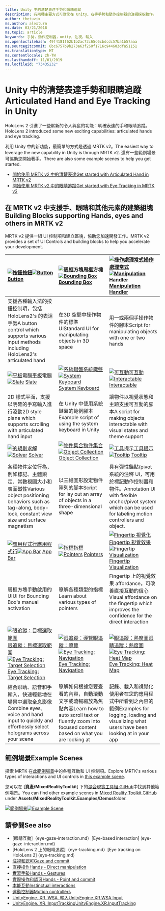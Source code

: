 ```yaml
---
title: Unity 中的清楚表達手勢和眼睛追蹤
description: 有兩種主要方式可對您在 Unity、右手手勢和動作控制器的注視採取動作。
author: thetuvix
ms.author: alexturn
ms.date: 03/21/2018
ms.topic: article
keywords: 手勢，動作控制器，unity，注視，輸入
ms.openlocfilehash: 49f4181f62b1b2ac73c65c6cbdcdc57ba1b57aaa
ms.sourcegitcommit: 6bc6757b9b273a63f260f1716c944603dfa51151
ms.translationtype: MT
ms.contentlocale: zh-TW
ms.lasthandoff: 11/01/2019
ms.locfileid: "73435232"
---
```

# <a name="articulated-hand-and-eye-tracking-in-unity"></a><span data-ttu-id="02d38-104">Unity 中的清楚表達手勢和眼睛追蹤</span><span class="sxs-lookup"><span data-stu-id="02d38-104">Articulated Hand and Eye Tracking in Unity</span></span>

<span data-ttu-id="02d38-105">HoloLens 2 引進了一些嶄新的令人興奮的功能：明確表達的手和眼睛追蹤。</span><span class="sxs-lookup"><span data-stu-id="02d38-105">HoloLens 2 introduced some new exciting capabilities: articulated hands and eye tracking.</span></span>

<span data-ttu-id="02d38-106">利用 Unity 中的新功能，最簡單的方式是透過 MRTK v2。</span><span class="sxs-lookup"><span data-stu-id="02d38-106">The easiest way to leverage the new capability in Unity is through MRTK v2.</span></span> <span data-ttu-id="02d38-107">還有一些範例場景可協助您開始著手。</span><span class="sxs-lookup"><span data-stu-id="02d38-107">There are also some example scenes to help you get started.</span></span> 

* [<span data-ttu-id="02d38-108">開始使用 MRTK v2 中的清楚表達</span><span class="sxs-lookup"><span data-stu-id="02d38-108">Get started with Articulated Hand  in MRTK v2</span></span>](https://microsoft.github.io/MixedRealityToolkit-Unity/Documentation/InputSystem/HandTracking.html)
* [<span data-ttu-id="02d38-109">開始使用 MRTK v2 中的眼睛追蹤</span><span class="sxs-lookup"><span data-stu-id="02d38-109">Get started with Eye Tracking in MRTK v2</span></span>](https://microsoft.github.io/MixedRealityToolkit-Unity/Documentation/EyeTracking/EyeTracking_Main.html)


## <a name="building-blocks-supporting-hands-eyes-and-others-in-mrtk-v2"></a><span data-ttu-id="02d38-110">在 MRTK v2 中支援手、眼睛和其他元素的建築組塊</span><span class="sxs-lookup"><span data-stu-id="02d38-110">Building Blocks supporting Hands, eyes and others in MRTK v2</span></span>

<span data-ttu-id="02d38-111">MRTK v2 提供一組 UI 控制項和建立區塊，協助您加速開發工作。</span><span class="sxs-lookup"><span data-stu-id="02d38-111">MRTK v2 provides a set of UI Controls and building blocks to help you accelerate your development.</span></span> 

|  <span data-ttu-id="02d38-112">[![按鈕](images/MRTK_Button_Main.png)](https://microsoft.github.io/MixedRealityToolkit-Unity/Documentation/README_Button.html)[按鈕](https://microsoft.github.io/MixedRealityToolkit-Unity/Documentation/README_Button.html)</span><span class="sxs-lookup"><span data-stu-id="02d38-112">[![Button](images/MRTK_Button_Main.png)](https://microsoft.github.io/MixedRealityToolkit-Unity/Documentation/README_Button.html) [Button](https://microsoft.github.io/MixedRealityToolkit-Unity/Documentation/README_Button.html)</span></span> | <span data-ttu-id="02d38-113">[![周框](images/MRTK_BoundingBox_Main.png)](https://microsoft.github.io/MixedRealityToolkit-Unity/Documentation/README_BoundingBox.html)方塊周[框](https://microsoft.github.io/MixedRealityToolkit-Unity/Documentation/README_BoundingBox.html)方塊</span><span class="sxs-lookup"><span data-stu-id="02d38-113">[![Bounding Box](images/MRTK_BoundingBox_Main.png)](https://microsoft.github.io/MixedRealityToolkit-Unity/Documentation/README_BoundingBox.html) [Bounding Box](https://microsoft.github.io/MixedRealityToolkit-Unity/Documentation/README_BoundingBox.html)</span></span> | <span data-ttu-id="02d38-114">[![操作處理常式](images/MRTK_Manipulation_Main.png)](https://microsoft.github.io/MixedRealityToolkit-Unity/Documentation/README_ManipulationHandler.html)[操作處理常式](https://microsoft.github.io/MixedRealityToolkit-Unity/Documentation/README_ManipulationHandler.html)</span><span class="sxs-lookup"><span data-stu-id="02d38-114">[![Manipulation Handler](images/MRTK_Manipulation_Main.png)](https://microsoft.github.io/MixedRealityToolkit-Unity/Documentation/README_ManipulationHandler.html) [Manipulation Handler](https://microsoft.github.io/MixedRealityToolkit-Unity/Documentation/README_ManipulationHandler.html)</span></span> |
|:--- | :--- | :--- |
| <span data-ttu-id="02d38-115">支援各種輸入法的按鈕控制項，包括 HoloLens2's 的表達手勢</span><span class="sxs-lookup"><span data-stu-id="02d38-115">A button control which supports various input methods including HoloLens2's articulated hand</span></span> | <span data-ttu-id="02d38-116">在3D 空間中操作物件的標準 UI</span><span class="sxs-lookup"><span data-stu-id="02d38-116">Standard UI for manipulating objects in 3D space</span></span> | <span data-ttu-id="02d38-117">用一或兩個手操作物件的腳本</span><span class="sxs-lookup"><span data-stu-id="02d38-117">Script for manipulating objects with one or two hands</span></span> |
|  <span data-ttu-id="02d38-118">[![平板](images/MRTK_Slate_Main.png)](https://microsoft.github.io/MixedRealityToolkit-Unity/Documentation/README_Slate.html)電腦[平板](https://microsoft.github.io/MixedRealityToolkit-Unity/Documentation/README_Slate.html)電腦</span><span class="sxs-lookup"><span data-stu-id="02d38-118">[![Slate](images/MRTK_Slate_Main.png)](https://microsoft.github.io/MixedRealityToolkit-Unity/Documentation/README_Slate.html) [Slate](https://microsoft.github.io/MixedRealityToolkit-Unity/Documentation/README_Slate.html)</span></span> | <span data-ttu-id="02d38-119">[![系統鍵盤](images/MRTK_SystemKeyboard_Main.png)](https://microsoft.github.io/MixedRealityToolkit-Unity/Documentation/README_SystemKeyboard.html)[系統鍵盤](https://microsoft.github.io/MixedRealityToolkit-Unity/Documentation/README_SystemKeyboard.html)</span><span class="sxs-lookup"><span data-stu-id="02d38-119">[![System Keyboard](images/MRTK_SystemKeyboard_Main.png)](https://microsoft.github.io/MixedRealityToolkit-Unity/Documentation/README_SystemKeyboard.html) [System Keyboard](https://microsoft.github.io/MixedRealityToolkit-Unity/Documentation/README_SystemKeyboard.html)</span></span> | <span data-ttu-id="02d38-120">[![可互動](images/InteractableExamples.png)](https://microsoft.github.io/MixedRealityToolkit-Unity/Documentation/README_Interactable.html)[可互動](https://microsoft.github.io/MixedRealityToolkit-Unity/Documentation/README_Interactable.html)</span><span class="sxs-lookup"><span data-stu-id="02d38-120">[![Interactable](images/InteractableExamples.png)](https://microsoft.github.io/MixedRealityToolkit-Unity/Documentation/README_Interactable.html) [Interactable](https://microsoft.github.io/MixedRealityToolkit-Unity/Documentation/README_Interactable.html)</span></span> |
| <span data-ttu-id="02d38-121">2D 樣式平面，支援以明確的手寫輸入進行滾動</span><span class="sxs-lookup"><span data-stu-id="02d38-121">2D style plane which supports scrolling with articulated hand input</span></span> | <span data-ttu-id="02d38-122">在 Unity 中使用系統鍵盤的範例腳本</span><span class="sxs-lookup"><span data-stu-id="02d38-122">Example script of using the system keyboard in Unity</span></span>  | <span data-ttu-id="02d38-123">讓物件以視覺狀態和主題支援可互動的腳本</span><span class="sxs-lookup"><span data-stu-id="02d38-123">A script for making objects interactable with visual states and theme support</span></span> |
|  <span data-ttu-id="02d38-124">[![的規劃](images/MRTK_Solver_Main.png)](https://microsoft.github.io/MixedRealityToolkit-Unity/Documentation/README_Solver.html)[求解](https://microsoft.github.io/MixedRealityToolkit-Unity/Documentation/README_Solver.html)</span><span class="sxs-lookup"><span data-stu-id="02d38-124">[![Solver](images/MRTK_Solver_Main.png)](https://microsoft.github.io/MixedRealityToolkit-Unity/Documentation/README_Solver.html) [Solver](https://microsoft.github.io/MixedRealityToolkit-Unity/Documentation/README_Solver.html)</span></span> | <span data-ttu-id="02d38-125">[![物件集合](images/MRTK_ObjectCollection_Main.png)](https://microsoft.github.io/MixedRealityToolkit-Unity/Documentation/README_ManipulationHandler.html)[物件集合](https://microsoft.github.io/MixedRealityToolkit-Unity/Documentation/README_ManipulationHandler.html)</span><span class="sxs-lookup"><span data-stu-id="02d38-125">[![Object Collection](images/MRTK_ObjectCollection_Main.png)](https://microsoft.github.io/MixedRealityToolkit-Unity/Documentation/README_ManipulationHandler.html) [Object Collection](https://microsoft.github.io/MixedRealityToolkit-Unity/Documentation/README_ManipulationHandler.html)</span></span> | <span data-ttu-id="02d38-126">[![工具](images/MRTK_Tooltip_Main.png)](https://microsoft.github.io/MixedRealityToolkit-Unity/Documentation/README_Tooltip.html)提示[工具提示](https://microsoft.github.io/MixedRealityToolkit-Unity/Documentation/README_Tooltip.html)</span><span class="sxs-lookup"><span data-stu-id="02d38-126">[![Tooltip](images/MRTK_Tooltip_Main.png)](https://microsoft.github.io/MixedRealityToolkit-Unity/Documentation/README_Tooltip.html) [Tooltip](https://microsoft.github.io/MixedRealityToolkit-Unity/Documentation/README_Tooltip.html)</span></span> |
| <span data-ttu-id="02d38-127">各種物件定位行為，例如標記、主體鎖定、常數視圖大小和表面磁性</span><span class="sxs-lookup"><span data-stu-id="02d38-127">Various object positioning behaviors such as tag-along, body-lock, constant view size and surface magnetism</span></span> | <span data-ttu-id="02d38-128">以三維圖形設定物件陣列的腳本</span><span class="sxs-lookup"><span data-stu-id="02d38-128">Script for lay out an array of objects in a three-dimensional shape</span></span> | <span data-ttu-id="02d38-129">具有彈性錨點/pivot 系統的注釋 UI，可用於標記動作控制器和物件。</span><span class="sxs-lookup"><span data-stu-id="02d38-129">Annotation UI with flexible anchor/pivot system which can be used for labeling motion controllers and object.</span></span> |
|  <span data-ttu-id="02d38-130">[![應用程式行](images/MRTK_AppBar_Main.png)](https://microsoft.github.io/MixedRealityToolkit-Unity/Documentation/README_AppBar.html)[應用程式行](https://microsoft.github.io/MixedRealityToolkit-Unity/Documentation/README_AppBar.html)</span><span class="sxs-lookup"><span data-stu-id="02d38-130">[![App Bar](images/MRTK_AppBar_Main.png)](https://microsoft.github.io/MixedRealityToolkit-Unity/Documentation/README_AppBar.html) [App Bar](https://microsoft.github.io/MixedRealityToolkit-Unity/Documentation/README_AppBar.html)</span></span> | <span data-ttu-id="02d38-131">[![指標](images/MRTK_Pointer_Main.png)](https://microsoft.github.io/MixedRealityToolkit-Unity/Documentation/README_Pointers.html)[指標](https://microsoft.github.io/MixedRealityToolkit-Unity/Documentation/README_Pointers.html)</span><span class="sxs-lookup"><span data-stu-id="02d38-131">[![Pointers](images/MRTK_Pointer_Main.png)](https://microsoft.github.io/MixedRealityToolkit-Unity/Documentation/README_Pointers.html) [Pointers](https://microsoft.github.io/MixedRealityToolkit-Unity/Documentation/README_Pointers.html)</span></span> | <span data-ttu-id="02d38-132">[![Fingertip 視覺化](images/MRTK_FingertipVisualization_Main.png)](https://microsoft.github.io/MixedRealityToolkit-Unity/Documentation/README_FingertipVisualization.html) [Fingertip 視覺效果](https://microsoft.github.io/MixedRealityToolkit-Unity/Documentation/README_FingertipVisualization.html)</span><span class="sxs-lookup"><span data-stu-id="02d38-132">[![Fingertip Visualization](images/MRTK_FingertipVisualization_Main.png)](https://microsoft.github.io/MixedRealityToolkit-Unity/Documentation/README_FingertipVisualization.html) [Fingertip Visualization](https://microsoft.github.io/MixedRealityToolkit-Unity/Documentation/README_FingertipVisualization.html)</span></span> |
| <span data-ttu-id="02d38-133">周框方塊手動啟用的 UI</span><span class="sxs-lookup"><span data-stu-id="02d38-133">UI for Bounding Box's manual activation</span></span> | <span data-ttu-id="02d38-134">瞭解各種類型的指標</span><span class="sxs-lookup"><span data-stu-id="02d38-134">Learn about various types of pointers</span></span> | <span data-ttu-id="02d38-135">Fingertip 上的視覺效果 affordance，可改善直接互動的信心</span><span class="sxs-lookup"><span data-stu-id="02d38-135">Visual affordance on the fingertip which improves the confidence for the direct interaction</span></span> |
|  <span data-ttu-id="02d38-136">[![眼追蹤：目標選取範圍](images/mrtk_et_targetselect.png)](https://microsoft.github.io/MixedRealityToolkit-Unity/Documentation/EyeTracking/EyeTracking_TargetSelection.html)[眼追蹤：目標選取範圍](https://microsoft.github.io/MixedRealityToolkit-Unity/Documentation/EyeTracking/EyeTracking_TargetSelection.html)</span><span class="sxs-lookup"><span data-stu-id="02d38-136">[![Eye Tracking: Target Selection](images/mrtk_et_targetselect.png)](https://microsoft.github.io/MixedRealityToolkit-Unity/Documentation/EyeTracking/EyeTracking_TargetSelection.html) [Eye Tracking: Target Selection](https://microsoft.github.io/MixedRealityToolkit-Unity/Documentation/EyeTracking/EyeTracking_TargetSelection.html)</span></span> | <span data-ttu-id="02d38-137">[![眼追蹤：導覽](images/mrtk_et_navigation.png)](https://microsoft.github.io/MixedRealityToolkit-Unity/Documentation/EyeTracking/EyeTracking_Navigation.html)[眼追蹤：導覽](https://microsoft.github.io/MixedRealityToolkit-Unity/Documentation/EyeTracking/EyeTracking_Navigation.html)</span><span class="sxs-lookup"><span data-stu-id="02d38-137">[![Eye Tracking: Navigation](images/mrtk_et_navigation.png)](https://microsoft.github.io/MixedRealityToolkit-Unity/Documentation/EyeTracking/EyeTracking_Navigation.html) [Eye Tracking: Navigation](https://microsoft.github.io/MixedRealityToolkit-Unity/Documentation/EyeTracking/EyeTracking_Navigation.html)</span></span> | <span data-ttu-id="02d38-138">[![眼追蹤：熱度圖](images/mrtk_et_heatmaps.png)](https://microsoft.github.io/MixedRealityToolkit-Unity/Documentation/EyeTracking/EyeTracking_Visualization.html)[眼睛追蹤：熱度圖](https://microsoft.github.io/MixedRealityToolkit-Unity/Documentation/EyeTracking/EyeTracking_Visualization.html)</span><span class="sxs-lookup"><span data-stu-id="02d38-138">[![Eye Tracking: Heat Map](images/mrtk_et_heatmaps.png)](https://microsoft.github.io/MixedRealityToolkit-Unity/Documentation/EyeTracking/EyeTracking_Visualization.html) [Eye Tracking: Heat Map](https://microsoft.github.io/MixedRealityToolkit-Unity/Documentation/EyeTracking/EyeTracking_Visualization.html)</span></span> |
| <span data-ttu-id="02d38-139">結合眼睛、語音和手輸入，快速輕鬆地在場景中選取全息影像</span><span class="sxs-lookup"><span data-stu-id="02d38-139">Combine eyes, voice and hand input to quickly and effortlessly select holograms across your scene</span></span> | <span data-ttu-id="02d38-140">瞭解如何根據您要查看的內容，自動滾動文字或流暢縮放為焦點內容</span><span class="sxs-lookup"><span data-stu-id="02d38-140">Learn how to auto scroll text or fluently zoom into focused content based on what you are looking at</span></span>| <span data-ttu-id="02d38-141">記錄、載入和視覺化使用者在您的應用程式中所看到之內容的範例</span><span class="sxs-lookup"><span data-stu-id="02d38-141">Examples for logging, loading and visualizing what users have been looking at in your app</span></span> |

## <a name="example-scenes"></a><span data-ttu-id="02d38-142">範例場景</span><span class="sxs-lookup"><span data-stu-id="02d38-142">Example Scenes</span></span>
<span data-ttu-id="02d38-143">探索 MRTK 在[此範例場景](https://microsoft.github.io/MixedRealityToolkit-Unity/Documentation/README_HandInteractionExamples.html)中的各種互動和 UI 控制項。</span><span class="sxs-lookup"><span data-stu-id="02d38-143">Explore MRTK's various types of interactions and UI controls in [this example scene](https://microsoft.github.io/MixedRealityToolkit-Unity/Documentation/README_HandInteractionExamples.html).</span></span>

<span data-ttu-id="02d38-144">您可以在 [**資產/MixedRealityToolkit**] 下的[混合現實工具組 GitHub](https://github.com/Microsoft/MixedRealityToolkit-Unity)中找到其他範例場景。</span><span class="sxs-lookup"><span data-stu-id="02d38-144">You can find  other example scenes in [Mixed Reality Toolkit GitHub](https://github.com/Microsoft/MixedRealityToolkit-Unity) under **Assets/MixedRealityToolkit.Examples/Demos**folder.</span></span>

<span data-ttu-id="02d38-145">[![範例場景](images/MRTK_Examples.png)](https://microsoft.github.io/MixedRealityToolkit-Unity/Documentation/README_HandInteractionExamples.html)</span><span class="sxs-lookup"><span data-stu-id="02d38-145">[![Example Scene](images/MRTK_Examples.png)](https://microsoft.github.io/MixedRealityToolkit-Unity/Documentation/README_HandInteractionExamples.html)</span></span>

## <a name="see-also"></a><span data-ttu-id="02d38-146">請參閱</span><span class="sxs-lookup"><span data-stu-id="02d38-146">See also</span></span>

* <span data-ttu-id="02d38-147">[眼睛互動]（eye-gaze-interaction.md）</span><span class="sxs-lookup"><span data-stu-id="02d38-147">[Eye-based interaction] (eye-gaze-interaction.md)</span></span>
* <span data-ttu-id="02d38-148">[HoloLens 2 上的眼睛追蹤]（eye-tracking.md）</span><span class="sxs-lookup"><span data-stu-id="02d38-148">[Eye tracking on HoloLens 2] (eye-tracking.md)</span></span>
* [<span data-ttu-id="02d38-149">注視和認可</span><span class="sxs-lookup"><span data-stu-id="02d38-149">Gaze and commit</span></span>](gaze-and-commit.md)
* [<span data-ttu-id="02d38-150">直接操作</span><span class="sxs-lookup"><span data-stu-id="02d38-150">Hands - Direct manipulation</span></span>](direct-manipulation.md)
* [<span data-ttu-id="02d38-151">實習手勢</span><span class="sxs-lookup"><span data-stu-id="02d38-151">Hands - Gestures</span></span>](gaze-and-commit.md#composite-gestures)
* [<span data-ttu-id="02d38-152">實際操作和認可</span><span class="sxs-lookup"><span data-stu-id="02d38-152">Hands - Point and commit</span></span>](point-and-commit.md)
* [<span data-ttu-id="02d38-153">本能互動</span><span class="sxs-lookup"><span data-stu-id="02d38-153">Instinctual interactions</span></span>](interaction-fundamentals.md)
* [<span data-ttu-id="02d38-154">運動控制器</span><span class="sxs-lookup"><span data-stu-id="02d38-154">Motion controllers</span></span>](motion-controllers.md)
* [<span data-ttu-id="02d38-155">UnityEngine. XR. WSA. 輸入</span><span class="sxs-lookup"><span data-stu-id="02d38-155">UnityEngine.XR.WSA.Input</span></span>](https://docs.unity3d.com/ScriptReference/XR.WSA.Input.InteractionManager.html)
* [<span data-ttu-id="02d38-156">UnityEngine. XR. InputTracking</span><span class="sxs-lookup"><span data-stu-id="02d38-156">UnityEngine.XR.InputTracking</span></span>](https://docs.unity3d.com/ScriptReference/XR.InputTracking.html)
